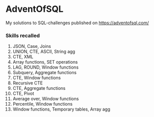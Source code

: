 # AdventOfSQL

My solutions to SQL-challenges published on https://adventofsql.com/

### Skills recalled

1. JSON, Case, Joins
2. UNION, CTE, ASCII, String agg
3. CTE, XML
4. Array functions, SET operations
5. LAG, ROUND, Window functions
6. Subquery, Aggregate functions
7. CTE, Window functions
8. Recursive CTE
9. CTE, Aggregate functions
10. CTE, Pivot
11. Average over, Window functions
12. Percentile, Window functions
13. Window functions, Temporary tables, Array agg